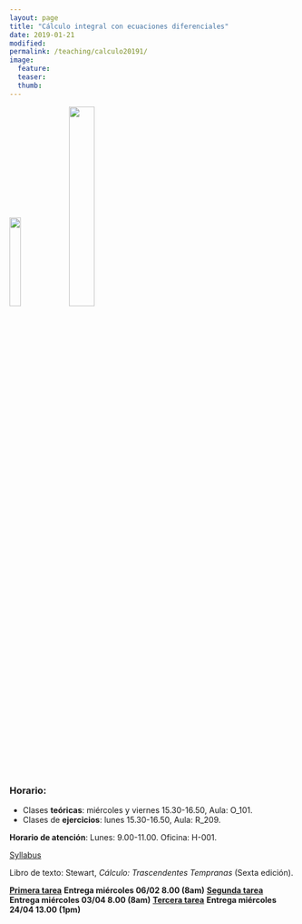 ```yaml
---
layout: page
title: "Cálculo integral con ecuaciones diferenciales"
date: 2019-01-21
modified:
permalink: /teaching/calculo20191/
image:
  feature:
  teaser:
  thumb:
---
```


<p float="left">
  <img src="../../images/VectorField.svg" width="20%" />
  <img src="../../images/Integral_Test.svg" width="30%">
</p>

### Horario:
  + Clases **teóricas**: miércoles y viernes 15.30-16.50, Aula: O_101.
  + Clases de **ejercicios**: lunes 15.30-16.50, Aula: R_209.

**Horario de atención**:
Lunes: 9.00-11.00. Oficina: H-001.

[Syllabus](../../files/sylcalc20191.docx)

Libro de texto: Stewart, _Cálculo: Trascendentes Tempranas_ (Sexta edición).

[**Primera tarea**](../../files/1TareaCal.pdf) **Entrega miércoles 06/02 8.00 (8am)**
[**Segunda tarea**](../../files/2TareaCal.pdf) **Entrega miércoles 03/04 8.00 (8am)**
[**Tercera tarea**](../../files/3TareaCal.pdf) **Entrega miércoles 24/04 13.00 (1pm)**
